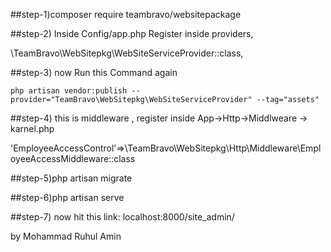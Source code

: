 ##step-1)composer require teambravo/websitepackage


##step-2)
Inside Config/app.php  Register inside providers,

\TeamBravo\WebSitepkg\WebSiteServiceProvider::class,


##step-3)
now Run this Command again

	php artisan vendor:publish --provider="TeamBravo\WebSitepkg\WebSiteServiceProvider" --tag="assets"


##step-4)
 this is middleware , register inside App->Http->Middlweare -> karnel.php

'EmployeeAccessControl'=>\TeamBravo\WebSitepkg\Http\Middleware\EmployeeAccessMiddleware::class


##step-5)php artisan migrate


##step-6)php artisan serve


##step-7)
now hit this link:
localhost:8000/site_admin/

by Mohammad Ruhul Amin
